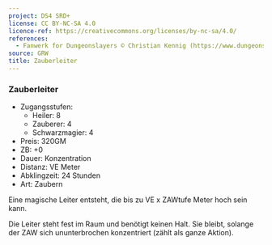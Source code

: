 ```yaml
---
project: DS4 SRD+
license: CC BY-NC-SA 4.0
licence-ref: https://creativecommons.org/licenses/by-nc-sa/4.0/
references: 
  - Fanwerk for Dungeonslayers © Christian Kennig (https://www.dungeonslayers.net/)
source: GRW
title: Zauberleiter
---
```


### Zauberleiter

- Zugangsstufen:
  - Heiler: 8
  - Zauberer: 4
  - Schwarzmagier: 4
- Preis: 320GM
- ZB: +0
- Dauer: Konzentration
- Distanz: VE Meter
- Abklingzeit: 24 Stunden
- Art: Zaubern

Eine magische Leiter entsteht, die bis zu VE x ZAWtufe Meter hoch sein kann.

Die Leiter steht fest im Raum und benötigt keinen Halt. Sie bleibt, solange der ZAW sich ununterbrochen konzentriert (zählt als ganze Aktion).

